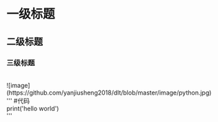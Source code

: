 # 一级标题
## 二级标题
### 三级标题
<br>
![image](https://github.com/yanjiusheng2018/dlt/blob/master/image/python.jpg)
<br>
'''
#代码<br>
print('hello world')
<br>
'''
